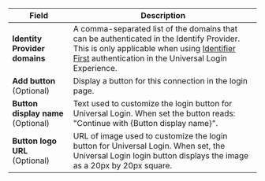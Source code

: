 | Field | Description|
| -- | -- |
| **Identity Provider domains**  | A comma-separated list of the domains that can be authenticated in the Identify Provider. This is only applicable when using [Identifier First](/universal-login/identifier-first) authentication in the Universal Login Experience. |
| **Add button** (Optional) | Display a button for this connection in the login page. |
| **Button display name** (Optional) | Text used to customize the login button for Universal Login. When set the button reads: "Continue with {Button display name}". |
| **Button logo URL** (Optional) | URL of image used to customize the login button for Universal Login. When set, the Universal Login login button displays the image as a 20px by 20px square. |